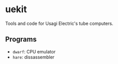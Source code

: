# uekit

Tools and code for Usagi Electric's tube computers.

## Programs

- `dwarf`: CPU emulator
- `hare`: dissassembler
